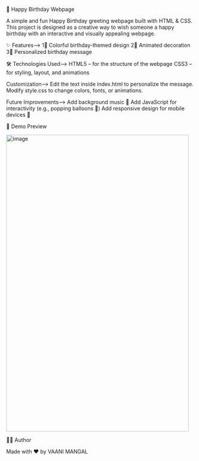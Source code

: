 🎉 Happy Birthday Webpage

A simple and fun Happy Birthday greeting webpage built with HTML & CSS.
This project is designed as a creative way to wish someone a happy birthday with an interactive and visually appealing webpage.

✨ Features-->
  1🎂 Colorful birthday-themed design
  2🎈 Animated decoration
  3💌 Personalized birthday message

🛠️ Technologies Used-->
HTML5 – for the structure of the webpage
CSS3 – for styling, layout, and animations

Customization-->
Edit the text inside index.html to personalize the message.
Modify style.css to change colors, fonts, or animations.

Future Improvements-->
Add background music 🎵
Add JavaScript for interactivity (e.g., popping balloons 🎈)
Add responsive design for mobile devices 📱

📸 Demo Preview

<img width="488" height="793" alt="image" src="https://github.com/user-attachments/assets/9f062a49-e4f6-4829-8733-1ff3cb6e2009" /> 

👩‍💻 Author

Made with ❤️ by VAANI MANGAL

